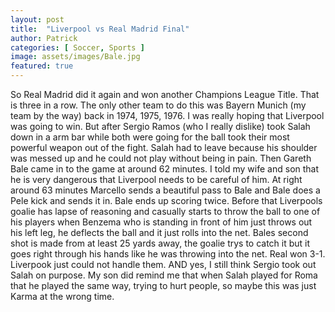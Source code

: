 ```yaml
---
layout: post
title:  "Liverpool vs Real Madrid Final"
author: Patrick
categories: [ Soccer, Sports ]
image: assets/images/Bale.jpg
featured: true
---
```


So Real Madrid did it again and won another Champions League Title. That is three in a row. The only other team to do this was Bayern Munich (my team by the way) back in 1974, 1975, 1976. I was really hoping that Liverpool was going to win. But after Sergio Ramos (who I really dislike) took Salah down in a arm bar while both were going for the ball took their most powerful weapon out of the fight. Salah had to leave because his shoulder was messed up and he could not play without being in pain. Then Gareth Bale came in to the game at around 62 minutes. I told my wife and son that he is very dangerous that Liverpool needs to be careful of him. At right around 63 minutes Marcello sends a beautiful pass to Bale and Bale does a Pele kick and sends it in. Bale ends up scoring twice. Before that Liverpools goalie has lapse of reasoning and casually starts to throw the ball to one of his players when Benzema who is standing in front of him just throws out his left leg, he deflects the ball and it just rolls into the net. Bales second shot is made from at least 25 yards away, the goalie trys to catch it but it goes right through his hands like he was throwing into the net. Real won 3-1. Liverpook just could not handle them. AND yes, I still think Sergio took out Salah on purpose. My son did remind me that when Salah played for Roma that he played the same way, trying to hurt people, so maybe this was just Karma at the wrong time. 
